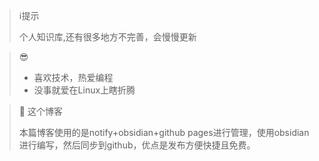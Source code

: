 >  ℹ️提示
>
> 个人知识库,还有很多地方不完善，会慢慢更新
>

>  😎
> - 喜欢技术，热爱编程
> - 没事就爱在Linux上瞎折腾

> 📓 这个博客
> 
> 本篇博客使用的是notify+obsidian+github pages进行管理，使用obsidian进行编写，然后同步到github，优点是发布方便快捷且免费。
> 